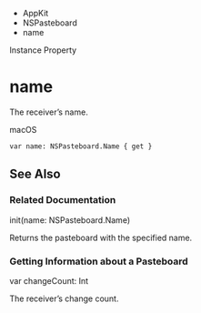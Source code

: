 

- AppKit
- NSPasteboard
-  name 

Instance Property

# name

The receiver’s name.

macOS

``` source
var name: NSPasteboard.Name { get }
```

## See Also

### Related Documentation

init(name: NSPasteboard.Name)

Returns the pasteboard with the specified name.

### Getting Information about a Pasteboard

var changeCount: Int

The receiver’s change count.


